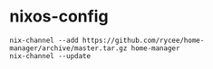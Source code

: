# nixos-config

```
nix-channel --add https://github.com/rycee/home-manager/archive/master.tar.gz home-manager
nix-channel --update
```
